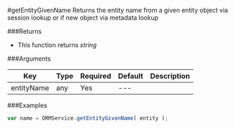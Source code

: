 #getEntityGivenName
Returns the entity name from a given entity object via session lookup or if new object via metadata lookup


###Returns

* This function returns *string*


###Arguments

| Key | Type | Required | Default | Description |
| --- | --- | --- | --- | --- |
| entityName | any | Yes | --- |  |

###Examples

```javascript
var name = ORMService.getEntityGivenName( entity );
```